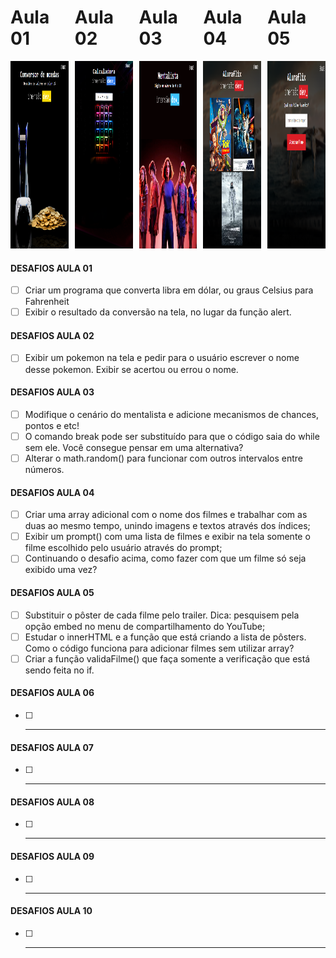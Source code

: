 <div style="display: flex; gap: 10px">
    <div>
        <h1>Aula 01</h1>
        <img src="./assets/img/aula1.png" width="200px" height="300px">
    </div>
    <div>
        <h1>Aula 02</h1>
        <img src="./assets/img/aula2.png" width="200px" height="300px">
    </div>
    <div>
        <h1>Aula 03</h1>
        <img src="./assets/img/aula3.png" width="200px" height="300px">
    </div>
    <div>
        <h1>Aula 04</h1>
        <img src="./assets/img/aula4.png" width="200px" height="300px">
    </div>
    <div>
        <h1>Aula 05</h1>
        <img src="./assets/img/aula5.png" width="200px" height="300px">
    </div>
</div>

#### DESAFIOS AULA 01
- [ ] Criar um programa que converta libra em dólar, ou graus Celsius para Fahrenheit
- [ ] Exibir o resultado da conversão na tela, no lugar da função alert.

#### DESAFIOS AULA 02
- [ ] Exibir um pokemon na tela e pedir para o usuário escrever o nome desse pokemon. Exibir se acertou ou errou o nome.

#### DESAFIOS AULA 03
- [ ] Modifique o cenário do mentalista e adicione mecanismos de chances, pontos e etc!
- [ ] O comando break pode ser substituído para que o código saia do while sem ele. Você consegue pensar em uma alternativa?
- [ ] Alterar o math.random() para funcionar com outros intervalos entre números.

#### DESAFIOS AULA 04
- [ ] Criar uma array adicional com o nome dos filmes e trabalhar com as duas ao mesmo tempo, unindo imagens e textos através dos índices;
- [ ] Exibir um prompt() com uma lista de filmes e exibir na tela somente o filme escolhido pelo usuário através do prompt;
- [ ] Continuando o desafio acima, como fazer com que um filme só seja exibido uma vez?

#### DESAFIOS AULA 05
- [ ] Substituir o pôster de cada filme pelo trailer. Dica: pesquisem pela opção embed no menu de compartilhamento do YouTube;
- [ ] Estudar o innerHTML e a função que está criando a lista de pôsters. Como o código funciona para adicionar filmes sem utilizar array?
- [ ] Criar a função validaFilme() que faça somente a verificação que está sendo feita no if.

#### DESAFIOS AULA 06
- [ ] ---
 
#### DESAFIOS AULA 07
- [ ] ---

#### DESAFIOS AULA 08
- [ ] ---

#### DESAFIOS AULA 09
- [ ] ---
 
#### DESAFIOS AULA 10
- [ ] ---